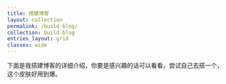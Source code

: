 ```yaml
---
title: 搭建博客
layout: collection
permalink: /build-blog/
collection: build-blog
entries_layout: grid
classes: wide
---
```


下面是我搭建博客的详细介绍，你要是感兴趣的话可以看看，尝试自己去搭一个，这个皮肤好用到爆。
